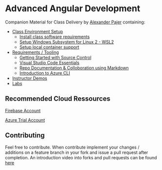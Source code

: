 ﻿# Advanced Angular Development

Companion Material for Class Delivery by [Alexander Pajer](https://www.integrations.at/kontakt-impressum.aspx) containing:

- [Class Environment Setup](./setup)
  - [Install class software requirements](./setup/)
  - [Setup Windows Subsystem for Linux 2 - WSL2](./setup/windows-subsystem-linux/)
  - [Setup local container support](./setup/docker/)
- [Requirements / Tooling](./tooling)
  - [Getting Started with Source Control](./tooling/01-git)
  - [Visual Studio Code Essentials](./tooling/02-vs-code)
  - [Repo Documentation & Colloboration using Markdown](./tooling/03-markdown)
  - [Introduction to Azure CLI](./tooling/04-cli)
- [Instructor Demos](./demos)
- [Labs](./labs)

## Recommended Cloud Ressources

[Firebase Account](https://firebase.google.com/)

[Azure Trial Account](https://azure.microsoft.com/en-us/free/)

## Contributing

Feel free to contribute. When contribute implement your changes / additions on a feature branch in your fork and issue a pull request after completion. An introduction video into forks and pull requests can be found [here](https://www.youtube.com/watch?v=nT8KGYVurIU)
